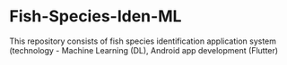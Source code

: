 # Fish-Species-Iden-ML
This repository consists of fish species identification application system (technology - Machine Learning (DL), Android app development (Flutter)

